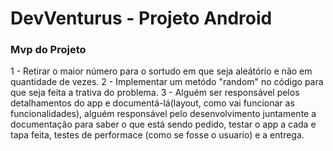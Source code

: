 # DevVenturus - Projeto Android
### Mvp do Projeto
1 - Retirar o maior número para o sortudo em que seja aleátório e não em quantidade de vezes.
2 - Implementar um metódo "random" no código para que seja feita a trativa do problema.
3 - Alguém ser responsável pelos detalhamentos do app e documentá-lá(layout, como vai funcionar as funcionalidades), alguém responsável pelo desenvolvimento juntamente a documentação para saber o que está sendo pedido, testar o app a cada e tapa feita, testes de performace (como se fosse o usuario) e a entrega.
